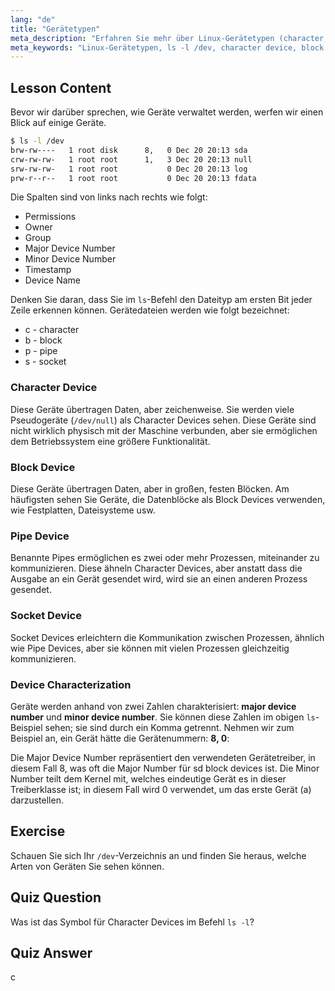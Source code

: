 ```yaml
---
lang: "de"
title: "Gerätetypen"
meta_description: "Erfahren Sie mehr über Linux-Gerätetypen (character, block, pipe, socket) und wie Sie diese mit `ls -l /dev` identifizieren können. Verstehen Sie Major/Minor Device Numbers. Linux-Tutorial für Anfänger."
meta_keywords: "Linux-Gerätetypen, ls -l /dev, character device, block device, major minor device number, Linux-Tutorial, Linux-Anleitung, Anfänger"
---
```


## Lesson Content

Bevor wir darüber sprechen, wie Geräte verwaltet werden, werfen wir einen Blick auf einige Geräte.

```bash
$ ls -l /dev
brw-rw----   1 root disk      8,   0 Dec 20 20:13 sda
crw-rw-rw-   1 root root      1,   3 Dec 20 20:13 null
srw-rw-rw-   1 root root           0 Dec 20 20:13 log
prw-r--r--   1 root root           0 Dec 20 20:13 fdata
```

Die Spalten sind von links nach rechts wie folgt:

- Permissions
- Owner
- Group
- Major Device Number
- Minor Device Number
- Timestamp
- Device Name

Denken Sie daran, dass Sie im `ls`-Befehl den Dateityp am ersten Bit jeder Zeile erkennen können. Gerätedateien werden wie folgt bezeichnet:

- c - character
- b - block
- p - pipe
- s - socket

### Character Device

Diese Geräte übertragen Daten, aber zeichenweise. Sie werden viele Pseudogeräte (`/dev/null`) als Character Devices sehen. Diese Geräte sind nicht wirklich physisch mit der Maschine verbunden, aber sie ermöglichen dem Betriebssystem eine größere Funktionalität.

### Block Device

Diese Geräte übertragen Daten, aber in großen, festen Blöcken. Am häufigsten sehen Sie Geräte, die Datenblöcke als Block Devices verwenden, wie Festplatten, Dateisysteme usw.

### Pipe Device

Benannte Pipes ermöglichen es zwei oder mehr Prozessen, miteinander zu kommunizieren. Diese ähneln Character Devices, aber anstatt dass die Ausgabe an ein Gerät gesendet wird, wird sie an einen anderen Prozess gesendet.

### Socket Device

Socket Devices erleichtern die Kommunikation zwischen Prozessen, ähnlich wie Pipe Devices, aber sie können mit vielen Prozessen gleichzeitig kommunizieren.

### Device Characterization

Geräte werden anhand von zwei Zahlen charakterisiert: **major device number** und **minor device number**. Sie können diese Zahlen im obigen `ls`-Beispiel sehen; sie sind durch ein Komma getrennt. Nehmen wir zum Beispiel an, ein Gerät hätte die Gerätenummern: **8, 0**:

Die Major Device Number repräsentiert den verwendeten Gerätetreiber, in diesem Fall 8, was oft die Major Number für sd block devices ist. Die Minor Number teilt dem Kernel mit, welches eindeutige Gerät es in dieser Treiberklasse ist; in diesem Fall wird 0 verwendet, um das erste Gerät (a) darzustellen.

## Exercise

Schauen Sie sich Ihr `/dev`-Verzeichnis an und finden Sie heraus, welche Arten von Geräten Sie sehen können.

## Quiz Question

Was ist das Symbol für Character Devices im Befehl `ls -l`?

## Quiz Answer

c

